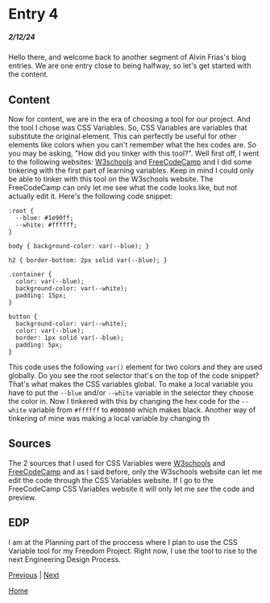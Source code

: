 # Entry 4
##### 2/12/24

Hello there, and welcome back to another segment of Alvin Frias's blog entries. We are one entry close to being halfway, so let's get started with the content.

## Content

Now for content, we are in the era of choosing a tool for our project. And the tool I chose was CSS Variables. So, CSS Variables are variables that substitute the original element. This can perfectly be useful for other elements like colors when you can't remember what the hex codes are. So you may be asking, "How did you tinker with this tool?". Well first off, I went to the following websites: [W3schools](https://www.w3schools.com/css/css3_variables.asp) and [FreeCodeCamp](https://www.freecodecamp.org/news/what-are-css-variables-and-how-to-use-them/) and I did some tinkering with the first part of learning variables. Keep in mind I could only be able to tinker with this tool on the W3schools website. The FreeCodeCamp can only let me see what the code looks like, but not actually edit it. Here's the following code snippet:

```
:root {
  --blue: #1e90ff;
  --white: #ffffff;
}

body { background-color: var(--blue); }

h2 { border-bottom: 2px solid var(--blue); }

.container {
  color: var(--blue);
  background-color: var(--white);
  padding: 15px;
}

button {
  background-color: var(--white);
  color: var(--blue);
  border: 1px solid var(--blue);
  padding: 5px;
}
```

This code uses the following `var()` element for two colors and they are used globally. Do you see the root selector that's on the top of the code snippet? That's what makes the CSS variables global. To make a local variable you have to put the `--blue` and/or `--white` variable in the selector they choose the color in. Now I tinkered with this by changing the hex code for the `--white` variable from `#ffffff` to `#000000` which makes black. Another way of tinkering of mine was making a local variable by changing th

## Sources
The 2 sources that I used for CSS Variables were [W3schools](https://www.w3schools.com/css/css3_variables.asp) and [FreeCodeCamp](https://www.freecodecamp.org/news/what-are-css-variables-and-how-to-use-them/) and as I said before, only the W3schools website can let me edit the code through the CSS Variables website. If I go to the FreeCodeCamp CSS Variables website it will only let me _see_ the code and preview.

## EDP
I am at the Planning part of the proccess where I plan to use the CSS Variable tool for my Freedom Project. Right now, I use the tool to rise to the next Engineering Design Process.

[Previous](entry03.md) | [Next](entry05.md)

[Home](../README.md)
